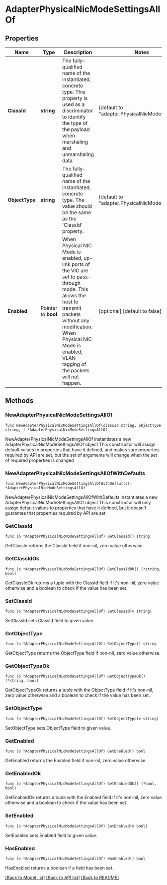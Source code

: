 # AdapterPhysicalNicModeSettingsAllOf

## Properties

Name | Type | Description | Notes
------------ | ------------- | ------------- | -------------
**ClassId** | **string** | The fully-qualified name of the instantiated, concrete type. This property is used as a discriminator to identify the type of the payload when marshaling and unmarshaling data. | [default to "adapter.PhysicalNicModeSettings"]
**ObjectType** | **string** | The fully-qualified name of the instantiated, concrete type. The value should be the same as the &#39;ClassId&#39; property. | [default to "adapter.PhysicalNicModeSettings"]
**Enabled** | Pointer to **bool** | When Physical NIC Mode is enabled, up-link ports of the VIC are set to pass-through mode. This allows the host to transmit packets without any modification. When Physical NIC Mode is enabled, VLAN tagging of the packets will not happen. | [optional] [default to false]

## Methods

### NewAdapterPhysicalNicModeSettingsAllOf

`func NewAdapterPhysicalNicModeSettingsAllOf(classId string, objectType string, ) *AdapterPhysicalNicModeSettingsAllOf`

NewAdapterPhysicalNicModeSettingsAllOf instantiates a new AdapterPhysicalNicModeSettingsAllOf object
This constructor will assign default values to properties that have it defined,
and makes sure properties required by API are set, but the set of arguments
will change when the set of required properties is changed

### NewAdapterPhysicalNicModeSettingsAllOfWithDefaults

`func NewAdapterPhysicalNicModeSettingsAllOfWithDefaults() *AdapterPhysicalNicModeSettingsAllOf`

NewAdapterPhysicalNicModeSettingsAllOfWithDefaults instantiates a new AdapterPhysicalNicModeSettingsAllOf object
This constructor will only assign default values to properties that have it defined,
but it doesn't guarantee that properties required by API are set

### GetClassId

`func (o *AdapterPhysicalNicModeSettingsAllOf) GetClassId() string`

GetClassId returns the ClassId field if non-nil, zero value otherwise.

### GetClassIdOk

`func (o *AdapterPhysicalNicModeSettingsAllOf) GetClassIdOk() (*string, bool)`

GetClassIdOk returns a tuple with the ClassId field if it's non-nil, zero value otherwise
and a boolean to check if the value has been set.

### SetClassId

`func (o *AdapterPhysicalNicModeSettingsAllOf) SetClassId(v string)`

SetClassId sets ClassId field to given value.


### GetObjectType

`func (o *AdapterPhysicalNicModeSettingsAllOf) GetObjectType() string`

GetObjectType returns the ObjectType field if non-nil, zero value otherwise.

### GetObjectTypeOk

`func (o *AdapterPhysicalNicModeSettingsAllOf) GetObjectTypeOk() (*string, bool)`

GetObjectTypeOk returns a tuple with the ObjectType field if it's non-nil, zero value otherwise
and a boolean to check if the value has been set.

### SetObjectType

`func (o *AdapterPhysicalNicModeSettingsAllOf) SetObjectType(v string)`

SetObjectType sets ObjectType field to given value.


### GetEnabled

`func (o *AdapterPhysicalNicModeSettingsAllOf) GetEnabled() bool`

GetEnabled returns the Enabled field if non-nil, zero value otherwise.

### GetEnabledOk

`func (o *AdapterPhysicalNicModeSettingsAllOf) GetEnabledOk() (*bool, bool)`

GetEnabledOk returns a tuple with the Enabled field if it's non-nil, zero value otherwise
and a boolean to check if the value has been set.

### SetEnabled

`func (o *AdapterPhysicalNicModeSettingsAllOf) SetEnabled(v bool)`

SetEnabled sets Enabled field to given value.

### HasEnabled

`func (o *AdapterPhysicalNicModeSettingsAllOf) HasEnabled() bool`

HasEnabled returns a boolean if a field has been set.


[[Back to Model list]](../README.md#documentation-for-models) [[Back to API list]](../README.md#documentation-for-api-endpoints) [[Back to README]](../README.md)


